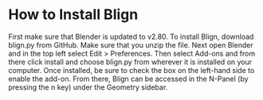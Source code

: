 # How to Install Blign
First make sure that Blender is updated to v2.80. To install Blign, download blign.py from GitHub. Make sure that you unzip the file. Next open Blender and in the top left select Edit > Preferences. Then select Add-ons and from there click install and choose blign.py from wherever it is installed on your computer. Once installed, be sure to check the box on the left-hand side to enable the add-on. From there, Blign can be accessed in the N-Panel (by pressing the n key) under the Geometry sidebar. 
